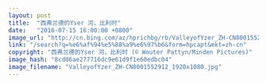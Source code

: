 ```yaml
---
layout: post
title:  "西弗兰德的Yser 河，比利时"
date:   "2016-07-15 16:00:00 +0800"
image_url: "http://cn.bing.com/az/hprichbg/rb/ValleyofYzer_ZH-CN8001552912_1920x1080.jpg"
link: "/search?q=%e6%af%94%e5%88%a9%e6%97%b6&form=hpcapt&mkt=zh-cn"
copyright: "西弗兰德的Yser 河，比利时 (© Wouter Pattyn/Minden Pictures)"
image_hash: "8cd06ae277716dc9e61d9f1e60edbc04"
image_filename: "ValleyofYzer_ZH-CN8001552912_1920x1080.jpg"
---
```

